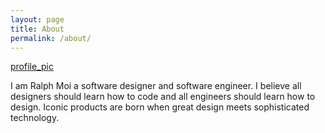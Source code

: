 ```yaml
---
layout: page
title: About
permalink: /about/
---
```



[profile_pic](/assets/profile.jpg)

I am Ralph Moi a software designer and software engineer. I believe all designers should learn how to code and all engineers should learn how to design. Iconic products are born when great design meets sophisticated technology.



